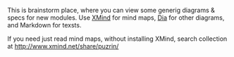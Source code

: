This is brainstorm place, where you can view some generig diagrams & specs for new modules.
Use [XMind](http://www.xmind.net/) for mind maps, [Dia](http://projects.gnome.org/dia/) for
other diagrams, and Markdown for texsts. 

If you need just read mind maps, without installing XMind, search collection at http://www.xmind.net/share/puzrin/

